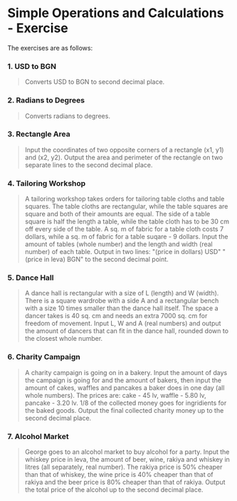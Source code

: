 # Simple Operations and Calculations - Exercise

The exercises are as follows:

### 1. USD to BGN
> Converts USD to BGN to second decimal place.

### 2. Radians to Degrees
> Converts radians to degrees.

### 3. Rectangle Area
> Input the coordinates of two opposite corners of a rectangle (x1, y1) and (x2, y2).
Output the area and perimeter of the rectangle on two separate lines to the second decimal place.

### 4. Tailoring Workshop
> A tailoring workshop takes orders for tailoring table cloths and table squares. The table cloths are rectangular, while the table squares are square and both of their amounts are equal. The side of a table square is half the length a table, while the table cloth has to be 30 cm off every side of the table. A sq. m of fabric for a table cloth costs 7 dollars, while a sq. m of fabric for a table suqare - 9 dollars. Input the amount of tables (whole number) and the length and width (real number) of each table. Output in two lines: "(price in dollars) USD" "(price in leva) BGN" to the second decimal point.

### 5. Dance Hall
> A dance hall is rectangular with a size of L (length) and W (width). There is a square wardrobe with a side A and a rectangular bench with a size 10 times smaller than the dance hall itself. The space a dancer takes is 40 sq. cm and needs an extra 7000 sq. cm for freedom of movement. Input L, W and A (real numbers) and output the amount of dancers that can fit in the dance hall, rounded down to the closest whole number.

### 6. Charity Campaign
> A charity campaign is going on in a bakery. Input the amount of days the campaign is going for and the amount of bakers, then input the amount of cakes, waffles and pancakes a baker does in one day (all whole numbers). The prices are: cake - 45 lv, waffle - 5.80 lv, pancake - 3.20 lv. 1/8 of the collected money goes for ingridients for the baked goods. Output the final collected charity money up to the second decimal place.

### 7. Alcohol Market
> George goes to an alcohol market to buy alcohol for a party. Input the whiskey price in leva, the amount of beer, wine, rakiya and whiskey in litres (all separately, real number). The rakiya price is 50% cheaper than that of whiskey, the wine price is 40% cheaper than that of rakiya and the beer price is 80% cheaper than that of rakiya. Output the total price of the alcohol up to the second decimal place.
